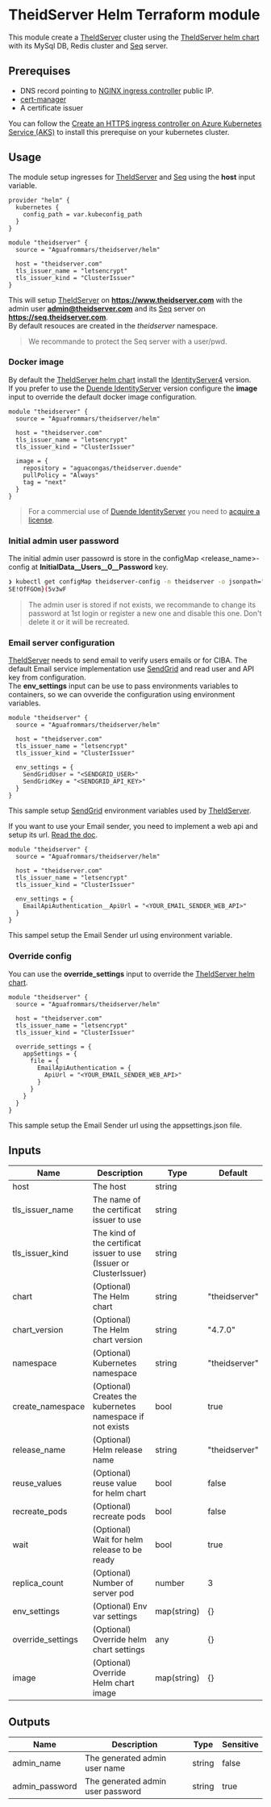 # TheidServer Helm Terraform module

This module create a [TheIdServer](https://github.com/Aguafrommars/TheIdServer) cluster using the [TheIdServer helm chart](https://artifacthub.io/packages/helm/aguafrommars/theidserver) with its MySql DB, Redis cluster and [Seq](https://datalust.co/) server.

## Prerequises

- DNS record pointing to [NGINX ingress controller](https://github.com/kubernetes/ingress-nginx) public IP.
- [cert-manager](https://github.com/cert-manager/cert-manager)
- A certificate issuer

You can follow the [Create an HTTPS ingress controller on Azure Kubernetes Service (AKS)](https://docs.microsoft.com/en-us/azure/aks/ingress-tls?tabs=azure-cli#add-an-a-record-to-your-dns-zone) to install this prerequise on your kubernetes cluster.

## Usage

The module setup ingresses for [TheIdServer](https://github.com/Aguafrommars/TheIdServer) and [Seq](https://datalust.co/) using the **host** input variable.

``` hcl
provider "helm" {
  kubernetes {
    config_path = var.kubeconfig_path
  }
}

module "theidserver" {
  source = "Aguafrommars/theidserver/helm"

  host = "theidserver.com"
  tls_issuer_name = "letsencrypt"
  tls_issuer_kind = "ClusterIssuer"
}
```

This will setup [TheIdServer](https://github.com/Aguafrommars/TheIdServer) on **https://www.theidserver.com** with the admin user **admin@theidserver.com** and its [Seq](https://datalust.co/) server on **https://seq.theidserver.com**.  
By default resouces are created in the *theidserver* namespace.

> We recommande to protect the Seq server with a user/pwd.

### Docker image

By default the [TheIdServer helm chart](https://artifacthub.io/packages/helm/aguafrommars/theidserver) install the [IdentityServer4](https://github.com/Aguafrommars/TheIdServer/blob/master/src/Aguacongas.TheIdServer.IS4/README.md) version.  
If you prefer to use the [Duende IdentityServer](https://github.com/Aguafrommars/TheIdServer/blob/master/src/Aguacongas.TheIdServer.Duende/README.md) version configure the **image** input to override the default docker image configuration.

``` hcl
module "theidserver" {
  source = "Aguafrommars/theidserver/helm"

  host = "theidserver.com"
  tls_issuer_name = "letsencrypt"
  tls_issuer_kind = "ClusterIssuer"

  image = {
    repository = "aguacongas/theidserver.duende"
    pullPolicy = "Always"
    tag = "next"
  }
}
```

> For a commercial use of [Duende IdentityServer](https://duendesoftware.com/products/identityserver) you need to [acquire a license](https://duendesoftware.com/products/identityserver#pricing).  

### Initial admin user password

The initial admin user passowrd is store in the configMap <release_name>-config at **InitialData__Users__0__Password** key.

``` bash
❯ kubectl get configMap theidserver-config -n theidserver -o jsonpath="{.data['InitialData__Users__0__Password']}"
SE!OfFGOm}(5v3wF
```

> The admin user is stored if not exists, we recommande to change its password at 1st login or register a new one and disable this one. Don't delete it or it will be recreated.

### Email server configuration

[TheIdServer](https://github.com/Aguafrommars/TheIdServer) needs to send email to verify users emails or for CIBA. The default Email service implementation use [SendGrid](https://sendgrid.com/) and read user and API key from configuration.  
The **env_settings** input can be use to pass environments variables to containers, so we can ovveride the configuration using environment variables. 

``` hcl
module "theidserver" {
  source = "Aguafrommars/theidserver/helm"

  host = "theidserver.com"
  tls_issuer_name = "letsencrypt"
  tls_issuer_kind = "ClusterIssuer"

  env_settings = {
    SendGridUser = "<SENDGRID_USER>"
    SendGridKey = "<SENDGRID_API_KEY>"
  }
}
```
This sample setup [SendGrid](https://sendgrid.com/) environment variables used by [TheIdServer](https://github.com/Aguafrommars/TheIdServer).

If you want to use your Email sender, you need to implement a web api and setup its url. [Read the doc](https://github.com/Aguafrommars/TheIdServer/blob/master/src/Aguacongas.TheIdServer.Duende/README.md#use-your-api). 

``` hcl
module "theidserver" {
  source = "Aguafrommars/theidserver/helm"

  host = "theidserver.com"
  tls_issuer_name = "letsencrypt"
  tls_issuer_kind = "ClusterIssuer"

  env_settings = {
    EmailApiAuthentication__ApiUrl = "<YOUR_EMAIL_SENDER_WEB_API>"
  }
}
```
This sampel setup the Email Sender url using environment variable.


### Override config

You can use the **override_settings** input to override the [TheIdServer helm chart](https://artifacthub.io/packages/helm/aguafrommars/theidserver).

``` hcl
module "theidserver" {
  source = "Aguafrommars/theidserver/helm"

  host = "theidserver.com"
  tls_issuer_name = "letsencrypt"
  tls_issuer_kind = "ClusterIssuer"

  override_settings = {
    appSettings = {
      file = {
        EmailApiAuthentication = {
          ApiUrl = "<YOUR_EMAIL_SENDER_WEB_API>"
        }
      }
    }
  }
}
```
This sample setup the Email Sender url using the appsettings.json file.

## Inputs

|Name|Description|Type|Default|  
|----|-----------|----|-------|  
|host|The host|string||
|tls_issuer_name|The name of the certificat issuer to use|string||
|tls_issuer_kind|The kind of the certificat issuer to use (Issuer or ClusterIssuer)|string||
|chart|(Optional) The Helm chart|string|"theidserver"|
|chart_version|(Optional) The Helm chart version|string|"4.7.0"|
|namespace|(Optional) Kubernetes namespace|string|"theidserver"|
|create_namespace|(Optional) Creates the kubernetes namespace if not exists|bool|true|
|release_name|(Optional) Helm release name|string|"theidserver"|
|reuse_values|(Optional) reuse value for helm chart|bool|false|
|recreate_pods|(Optional) recreate pods|bool|false|
|wait|(Optional) Wait for helm release to be ready|bool|true|
|replica_count|(Optional) Number of server pod|number|3|
|env_settings|(Optional) Env var settings|map(string)|{}|
|override_settings|(Optional) Override helm chart settings|any|{}|
|image|(Optional) Override Helm chart image|map(string)|{}|

## Outputs

|Name|Description|Type|Sensitive|  
|----|-----------|----|---------|  
|admin_name|The generated admin user name|string|false|
|admin_password|The generated admin user password|string|true|


